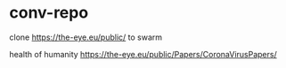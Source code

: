 # conv-repo


clone https://the-eye.eu/public/ to swarm

health of humanity https://the-eye.eu/public/Papers/CoronaVirusPapers/


